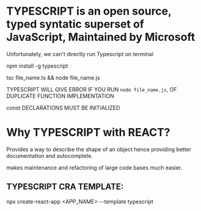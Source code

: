 # TYPESCRIPT is an open source, typed syntatic superset of JavaScript, Maintained by Microsoft

Unfortunately, we can't directly run Typescript on terminal

npm install -g typescript

tsc file_name.ts && node file_name.js

TYPESCRIPT WILL GIVE ERROR IF YOU RUN `node file_name.js`, OF DUPLICATE FUNCTION IMPLEMENTATION

const DECLARATIONS MUST BE INITIALIZED

# Why TYPESCRIPT with REACT?

Provides a way to describe the shape of an object hence providing better documentation and autocomplete.

makes maintenance and refactoring of large code bases much easier.

## TYPESCRIPT CRA TEMPLATE:

npx create-react-app <APP_NAME> --template typescript
